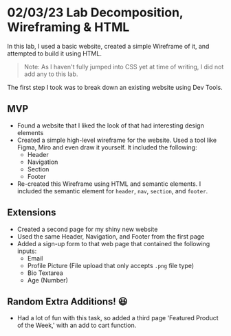 # 02/03/23 Lab Decomposition, Wireframing & HTML

In this lab, I used a basic website, created a simple Wireframe of it, and attempted to build it using HTML.

> Note: As I haven't fully jumped into CSS yet at time of writing, I did not add any to this lab.

The first step I took was to break down an existing website using Dev Tools. 

## MVP

- Found a website that I liked the look of that had interesting design elements
- Created a simple high-level wireframe for the website. Used a tool like Figma, Miro and even draw it yourself. It included the following:
  - Header
  - Navigation
  - Section
  - Footer
- Re-created this Wireframe using HTML and semantic elements. I included the semantic element for `header`, `nav`, `section`, and `footer`.

## Extensions

- Created a second page for my shiny new website
- Used the same Header, Navigation, and Footer from the first page
- Added a sign-up form to that web page that contained the following inputs:
  - Email
  - Profile Picture (File upload that only accepts `.png` file type)
  - Bio Textarea
  - Age (Number)
  
## Random Extra Additions! 😆

- Had a lot of fun with this task, so added a third page 'Featured Product of the Week,' with an add to cart function. 
  
